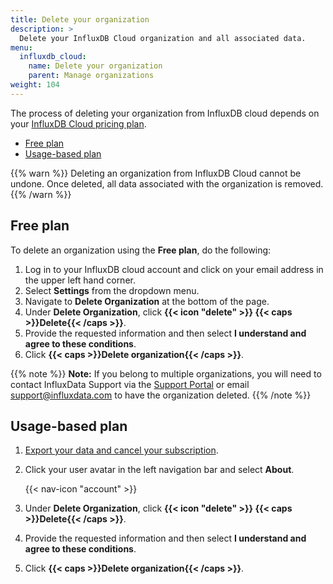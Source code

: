```yaml
---
title: Delete your organization
description: >
  Delete your InfluxDB Cloud organization and all associated data.
menu:
  influxdb_cloud:
    name: Delete your organization
    parent: Manage organizations
weight: 104
---
```


The process of deleting your organization from InfluxDB cloud depends on your
[InfluxDB Cloud pricing plan](/influxdb/cloud/account-management/pricing-plans/).

- [Free plan](#free-plan)
- [Usage-based plan](#usage-based-plan)

{{% warn %}}
Deleting an organization from InfluxDB Cloud cannot be undone.
Once deleted, all data associated with the organization is removed.
{{% /warn %}}

## Free plan

To delete an organization using the **Free plan**, do the following:

1. Log in to your InfluxDB cloud account and click on your email address in the upper left hand corner.  
2. Select **Settings** from the dropdown menu.
3. Navigate to **Delete Organization** at the bottom of the page.
4. Under **Delete Organization**, click **{{< icon "delete" >}} {{< caps >}}Delete{{< /caps >}}**.
5. Provide the requested information and then select **I understand and agree to these conditions**.
6. Click **{{< caps >}}Delete organization{{< /caps >}}**.

{{% note %}}
**Note:** If you belong to multiple organizations, you will need to contact InfluxData Support via the [Support Portal](https://support.influxdata.com/) or email support@influxdata.com to have the organization deleted. 
{{% /note %}}

## Usage-based plan 

1. [Export your data and cancel your subscription](/influxdb/cloud/account-management/offboarding/).
2. Click your user avatar in the left navigation bar and select **About**.

    {{< nav-icon "account" >}}

3. Under **Delete Organization**, click **{{< icon "delete" >}} {{< caps >}}Delete{{< /caps >}}**.
4. Provide the requested information and then select **I understand and agree to these conditions**.
5. Click **{{< caps >}}Delete organization{{< /caps >}}**.
